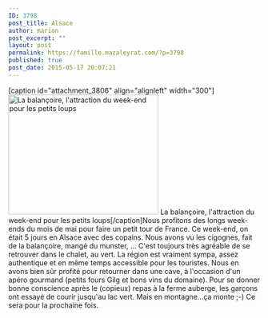 ```yaml
---
ID: 3798
post_title: Alsace
author: marion
post_excerpt: ""
layout: post
permalink: https://famille.mazaleyrat.com/?p=3798
published: true
post_date: 2015-05-17 20:07:21
---
```

[caption id="attachment_3806" align="alignleft" width="300"]<a href="http://192.168.0.1/wordpress/wp-content/uploads/2015/05/DSC_1242.jpg"><img src="http://192.168.0.1/wordpress/wp-content/uploads/2015/05/DSC_1242-300x240.jpg" alt="La balançoire, l&#039;attraction du week-end pour les petits loups" width="300" height="240" class="size-medium wp-image-3806" /></a> La balançoire, l'attraction du week-end pour les petits loups[/caption]Nous profitons des longs week-ends du mois de mai pour faire un petit tour de France. Ce week-end, on était 5 jours en Alsace avec des copains. 
Nous avons vu les cigognes, fait de la balançoire, mangé du munster, ... 
C'est toujours très agréable de se retrouver dans le chalet, au vert. La région est vraiment sympa, assez authentique et en même temps accessible pour les touristes. 
Nous en avons bien sûr profité pour retourner dans une cave, à l'occasion d'un apéro gourmand (petits fours Gilg et bons vins du domaine). Pour se donner bonne conscience après le (copieux) repas à la ferme auberge, les garçons ont essayé de courir jusqu'au lac vert. Mais en montagne...ça monte ;-) Ce sera pour la prochaine fois.